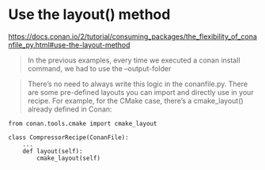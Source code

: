 # Use the layout() method
https://docs.conan.io/2/tutorial/consuming_packages/the_flexibility_of_conanfile_py.html#use-the-layout-method
>In the previous examples, every time we executed a conan install command, we had to use the –output-folder 

>There’s no need to always write this logic in the conanfile.py. There are some pre-defined layouts you can import and directly use in your recipe. For example, for the CMake case, there’s a cmake_layout() already defined in Conan:

```
from conan.tools.cmake import cmake_layout

class CompressorRecipe(ConanFile):
    ...
    def layout(self):
        cmake_layout(self)
```

